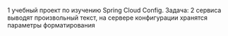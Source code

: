 1 учебный проект по изучению Spring Cloud Config.
Задача: 2 сервиса выводят произвольный текст, на сервере конфигурации хранятся
параметры форматирования 